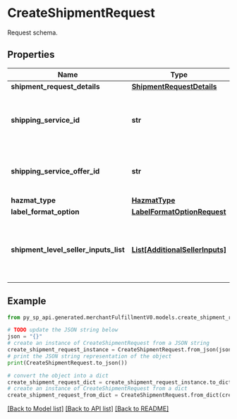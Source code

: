# CreateShipmentRequest

Request schema.

## Properties

Name | Type | Description | Notes
------------ | ------------- | ------------- | -------------
**shipment_request_details** | [**ShipmentRequestDetails**](ShipmentRequestDetails.md) |  | 
**shipping_service_id** | **str** | An Amazon-defined shipping service identifier. | 
**shipping_service_offer_id** | **str** | Identifies a shipping service order made by a carrier. | [optional] 
**hazmat_type** | [**HazmatType**](HazmatType.md) |  | [optional] 
**label_format_option** | [**LabelFormatOptionRequest**](LabelFormatOptionRequest.md) |  | [optional] 
**shipment_level_seller_inputs_list** | [**List[AdditionalSellerInputs]**](AdditionalSellerInputs.md) | A list of additional seller input pairs required to purchase shipping. | [optional] 

## Example

```python
from py_sp_api.generated.merchantFulfillmentV0.models.create_shipment_request import CreateShipmentRequest

# TODO update the JSON string below
json = "{}"
# create an instance of CreateShipmentRequest from a JSON string
create_shipment_request_instance = CreateShipmentRequest.from_json(json)
# print the JSON string representation of the object
print(CreateShipmentRequest.to_json())

# convert the object into a dict
create_shipment_request_dict = create_shipment_request_instance.to_dict()
# create an instance of CreateShipmentRequest from a dict
create_shipment_request_from_dict = CreateShipmentRequest.from_dict(create_shipment_request_dict)
```
[[Back to Model list]](../README.md#documentation-for-models) [[Back to API list]](../README.md#documentation-for-api-endpoints) [[Back to README]](../README.md)


